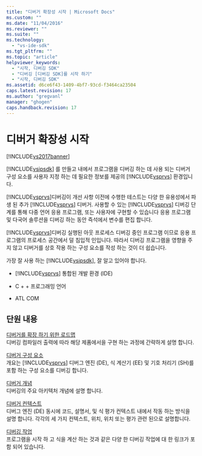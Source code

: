 ```yaml
---
title: "디버거 확장성 시작 | Microsoft Docs"
ms.custom: ""
ms.date: "11/04/2016"
ms.reviewer: ""
ms.suite: ""
ms.technology: 
  - "vs-ide-sdk"
ms.tgt_pltfrm: ""
ms.topic: "article"
helpviewer_keywords: 
  - "시작, 디버깅 SDK"
  - "디버깅 [디버깅 SDK]를 시작 하기"
  - "시작, 디버깅 SDK"
ms.assetid: d6ce6f43-1409-4bf7-93cd-f3464ca23504
caps.latest.revision: 17
ms.author: "gregvanl"
manager: "ghogen"
caps.handback.revision: 17
---
```

# 디버거 확장성 시작
[!INCLUDE[vs2017banner](../../code-quality/includes/vs2017banner.md)]

[!INCLUDE[vsipsdk](../../extensibility/includes/vsipsdk_md.md)] 를 만들고 내에서 프로그램을 디버깅 하는 데 사용 되는 디버거 구성 요소를 사용자 지정 하는 데 필요한 정보를 제공의 [!INCLUDE[vsprvs](../../code-quality/includes/vsprvs_md.md)] 환경입니다.  
  
 [!INCLUDE[vsprvs](../../code-quality/includes/vsprvs_md.md)]디버깅이 개선 사항 이전에 수행한 테스트는 다양 한 유용성에서 파생 된 추가 [!INCLUDE[vsprvs](../../code-quality/includes/vsprvs_md.md)] 디버거.  사용할 수 있는 [!INCLUDE[vsprvs](../../code-quality/includes/vsprvs_md.md)] 디버깅 단계를 통해 다중 언어 응용 프로그램, 또는 사용자에 구현할 수 있습니다 응용 프로그램 및 다국어 솔루션을 디버깅 하는 동안 즉석에서 변수를 편집 합니다.  
  
 [!INCLUDE[vsprvs](../../code-quality/includes/vsprvs_md.md)]디버깅 실행된 아웃 프로세스 디버깅 중인 프로그램 이므로 응용 프로그램의 프로세스 공간에서 덜 침입적 인입니다.  따라서 디버깅 프로그램을 영향을 주지 않고 디버거를 상호 작용 하는 구성 요소를 작성 하는 것이 더 쉽습니다.  
  
 가장 잘 사용 하는 [!INCLUDE[vsipsdk](../../extensibility/includes/vsipsdk_md.md)], 잘 알고 있어야 합니다.  
  
-   [!INCLUDE[vsprvs](../../code-quality/includes/vsprvs_md.md)] 통합된 개발 환경 \(IDE\)  
  
-   C \+ \+ 프로그래밍 언어  
  
-   ATL COM  
  
## 단원 내용  
 [디버거를 확장 하기 위한 로드맵](../../extensibility/debugger/roadmap-for-extending-the-debugger.md)  
 디버깅 컴파일러 출력에 따라 해당 제품에서을 구현 하는 과정에 간략하게 설명 합니다.  
  
 [디버거 구성 요소](../../extensibility/debugger/debugger-components.md)  
 개요는 [!INCLUDE[vsprvs](../../code-quality/includes/vsprvs_md.md)] 디버그 엔진 \(DE\), 식 계산기 \(EE\) 및 기호 처리기 \(SH\)를 포함 하는 구성 요소를 디버깅 합니다.  
  
 [디버거 개념](../../extensibility/debugger/debugger-concepts.md)  
 디버깅의 주요 아키텍처 개념에 설명 합니다.  
  
 [디버거 컨텍스트](../../extensibility/debugger/debugger-contexts.md)  
 디버그 엔진 \(DE\) 동시에 코드, 설명서, 및 식 평가 컨텍스트 내에서 작동 하는 방식을 설명 합니다.  각각의 세 가지 컨텍스트, 위치, 위치 또는 평가 관련 된으로 설명합니다.  
  
 [디버깅 작업](../../extensibility/debugger/debugging-tasks.md)  
 프로그램을 시작 하 고 식을 계산 하는 것과 같은 다양 한 디버깅 작업에 대 한 링크가 포함 되어 있습니다.